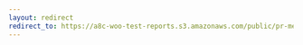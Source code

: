 ```yaml
---
layout: redirect
redirect_to: https://a8c-woo-test-reports.s3.amazonaws.com/public/pr-merge/43997/api/index.html
---
```

